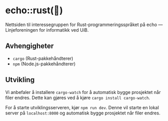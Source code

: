 # echo::rust(🦀)

Nettsiden til interessegruppen for Rust-programmeringsspråket på echo &mdash; Linjeforeningen for informatikk ved UiB.

## Avhengigheter

- `cargo` (Rust-pakkehåndterer)
- `npm` (Node.js-pakkehåndterer)

## Utvikling

Vi anbefaler å installere `cargo-watch` for å automatisk bygge prosjektet når filer endres. Dette kan gjøres ved å kjøre `cargo install cargo-watch`.

For å starte utviklingsserveren, kjør `npm run dev`. Denne vil starte en lokal server på `localhost:8000` og automatisk bygge prosjektet når filer endres.
